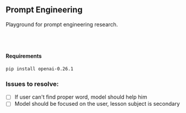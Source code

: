## Prompt Engineering
Playground for prompt engineering research.

<br><br>
#### Requirements
```
pip install openai-0.26.1 
```

### Issues to resolve:
- [ ] If user can't find proper word, model should help him
- [ ] Model should be focused on the user, lesson subject is secondary